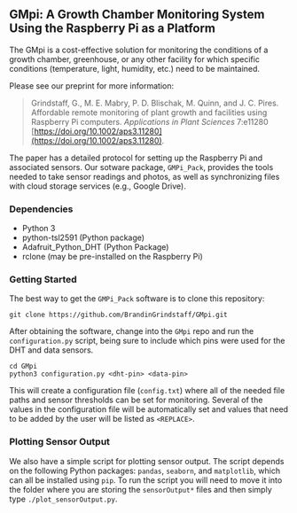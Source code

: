 ## GMpi: A Growth Chamber Monitoring System Using the Raspberry Pi as a Platform

The GMpi is a cost-effective solution for monitoring the conditions of a growth chamber,
greenhouse, or any other facility for which specific conditions (temperature, light, humidity, etc.)
need to be maintained.

Please see our preprint for more information:

> Grindstaff, G., M. E. Mabry, P. D. Blischak, M. Quinn, and J. C. Pires.
> Affordable remote monitoring of plant growth and facilities using Raspberry Pi computers.
> *Applications in Plant Sciences* 7:e11280 [https://doi.org/10.1002/aps3.11280](https://doi.org/10.1002/aps3.11280).

The paper has a detailed protocol for setting up the Raspberry Pi and associated sensors.
Our sotware package, `GMPi_Pack`, provides the tools needed to take sensor readings and photos,
as well as synchronizing files with cloud storage services (e.g., Google Drive).

### Dependencies
 - Python 3
 - python-tsl2591 (Python package)
 - Adafruit\_Python\_DHT (Python Package)
 - rclone (may be pre-installed on the Raspberry Pi)

### Getting Started

The best way to get the `GMPi_Pack` software is to clone this repository:

```
git clone https://github.com/BrandinGrindstaff/GMpi.git
```

After obtaining the software, change into the `GMpi` repo and run the `configuration.py`
script, being sure to include which pins were used for the DHT and data sensors.

```
cd GMpi
python3 configuration.py <dht-pin> <data-pin>
```

This will create a configuration file (`config.txt`) where all of the needed file paths and sensor thresholds
can be set for monitoring. Several of the values in the configuration file will be automatically set and
values that need to be added by the user will be listed as `<REPLACE>`.

### Plotting Sensor Output

We also have a simple script for plotting sensor output. The script depends on the following Python packages:
`pandas`, `seaborn`, and `matplotlib`, which can all be installed using `pip`.
To run the script you will need to move it into the folder where you are storing
the `sensorOutput*` files and then simply type `./plot_sensorOutput.py`.